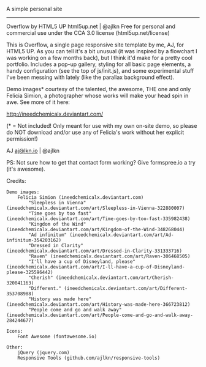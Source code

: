 A simple personal site




-----------------------------------------------------------------------------------------------------------------
Overflow by HTML5 UP
html5up.net | @ajlkn
Free for personal and commercial use under the CCA 3.0 license (html5up.net/license)


This is Overflow, a single page responsive site template by me, AJ, for HTML5 UP.
As you can tell it's a bit unusual (it was inspired by a flowchart I was working
on a few months back), but I think it'd make for a pretty cool portfolio. Includes
a pop-up gallery, styling for all basic page elements, a handy configuration
(see the top of js/init.js), and some experimental stuff I've been messing with
lately (like the parallax background effect).

Demo images* courtesy of the talented, the awesome, THE one and only Felicia Simion,
a photographer whose works will make your head spin in awe. See more of it here:

http://ineedchemicalx.deviantart.com/

(* = Not included! Only meant for use with my own on-site demo, so please do NOT download
and/or use any of Felicia's work without her explicit permission!)

AJ
aj@lkn.io | @ajlkn

PS: Not sure how to get that contact form working? Give formspree.io a try (it's awesome).


Credits:

	Demo images:
		Felicia Simion (ineedchemicalx.deviantart.com)
			"Sleepless in Vienna" (ineedchemicalx.deviantart.com/art/Sleepless-in-Vienna-322880007)
			"Time goes by too fast" (ineedchemicalx.deviantart.com/art/Time-goes-by-too-fast-335982438)
			"Kingdom of the Wind" (ineedchemicalx.deviantart.com/art/Kingdom-of-the-Wind-348268044)
			"Ad infinitum" (ineedchemicalx.deviantart.com/art/Ad-infinitum-354203162)
			"Dressed in Clarity" (ineedchemicalx.deviantart.com/art/Dressed-in-Clarity-331333716)
			"Raven" (ineedchemicalx.deviantart.com/art/Raven-306468505)
			"I'll have a cup of Disneyland, please" (ineedchemicalx.deviantart.com/art/I-ll-have-a-cup-of-Disneyland-please-325596442)
			"Cherish" (ineedchemicalx.deviantart.com/art/Cherish-320041163)
			"Different." (ineedchemicalx.deviantart.com/art/Different-353708988)
			"History was made here" (ineedchemicalx.deviantart.com/art/History-was-made-here-366723812)
			"People come and go and walk away" (ineedchemicalx.deviantart.com/art/People-come-and-go-and-walk-away-284244677)

	Icons:
		Font Awesome (fontawesome.io)

	Other:
		jQuery (jquery.com)
		Responsive Tools (github.com/ajlkn/responsive-tools)